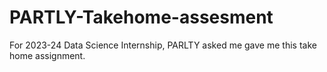 # PARTLY-Takehome-assesment
For 2023-24 Data Science Internship, PARLTY asked me gave me this take home assignment.
